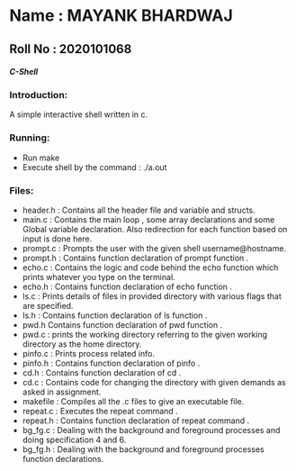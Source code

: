 # Name : MAYANK BHARDWAJ
## Roll No : 2020101068

#### *C-Shell*

### Introduction:

A simple interactive shell written in c.

### Running:

* Run make
* Execute shell by the command : ./a.out

### Files:

* header.h : Contains all the header file and variable and structs.
* main.c : Contains the main loop , some array declarations and some Global variable declaration. Also redirection for each function based on input is done here.
* prompt.c : Prompts the user with the given shell username@hostname.
* prompt.h : Contains function declaration of prompt function .
* echo.c : Contains the logic and code behind the echo function which prints whatever you type on the terminal.
* echo.h : Contains function declaration of echo function .
* ls.c : Prints details of files in provided directory with various flags that are specified.
* ls.h : Contains function declaration of ls function .
* pwd.h  Contains function declaration of pwd function .
* pwd.c : prints the working directory referring to the given working directory as the home directory.
* pinfo.c : Prints process related info.
* pinfo.h : Contains function declaration of pinfo .
* cd.h : Contains function declaration of cd .
* cd.c : Contains code for changing the directory with given demands as asked in assignment.
* makefile : Compiles all the .c files to give an executable file.
* repeat.c : Executes the repeat command .
* repeat.h : Contains function declaration of repeat command .
* bg_fg.c : Dealing with the background and foreground processes and doing specification 4 and 6.
* bg_fg.h : Dealing with the background and foreground processes function declarations.

